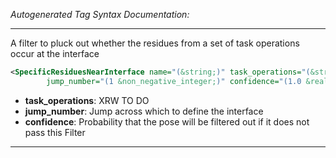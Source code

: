 <!-- THIS IS AN AUTOGENERATED FILE: Don't edit it directly, instead change the schema definition in the code itself. -->

_Autogenerated Tag Syntax Documentation:_

---
A filter to pluck out whether the residues from a set of task operations occur at the interface

```xml
<SpecificResiduesNearInterface name="(&string;)" task_operations="(&string;)"
        jump_number="(1 &non_negative_integer;)" confidence="(1.0 &real;)" />
```

-   **task_operations**: XRW TO DO
-   **jump_number**: Jump across which to define the interface
-   **confidence**: Probability that the pose will be filtered out if it does not pass this Filter

---
